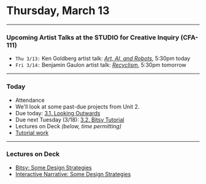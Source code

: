 # Thursday, March 13

---

### Upcoming Artist Talks at the STUDIO for Creative Inquiry (CFA-111)

* `Thu 3/13:` Ken Goldberg artist talk: [*Art, AI, and Robots*](https://studioforcreativeinquiry.org/events/kengoldberg), 5:30pm today
* `Fri 3/14:` Benjamin Gaulon artist talk: [*Recyclism*](https://studioforcreativeinquiry.org/events/gaulon-lecture), 5:30pm tomorrow

---

### Today

* Attendance
* We'll look at some past-due projects from Unit 2.
* Due today: [3.1. Looking Outwards](../assignments/interactive_narrative/readme.md#31-looking-outwards)
* Due next Tuesday (3/18): [3.2. Bitsy Tutorial](../assignments/interactive_narrative/readme.md#32-bitsy-tutorial)
* Lectures on Deck *(below, time permitting)*
* [Tutorial work](../assignments/interactive_narrative/readme.md#32-bitsy-tutorial)

---

### Lectures on Deck

* [Bitsy: Some Design Strategies](../lectures/interactive_narrative/bitsy_design_strategies.md)* [Interactive Narrative: Some Design Strategies](../lectures/interactive_narrative/narrative_design_strategies.md)

<!-- 
* [Interactive Narrative: A Survey](../lectures/interactive_narrative/interactive_narratives.md)
-->

